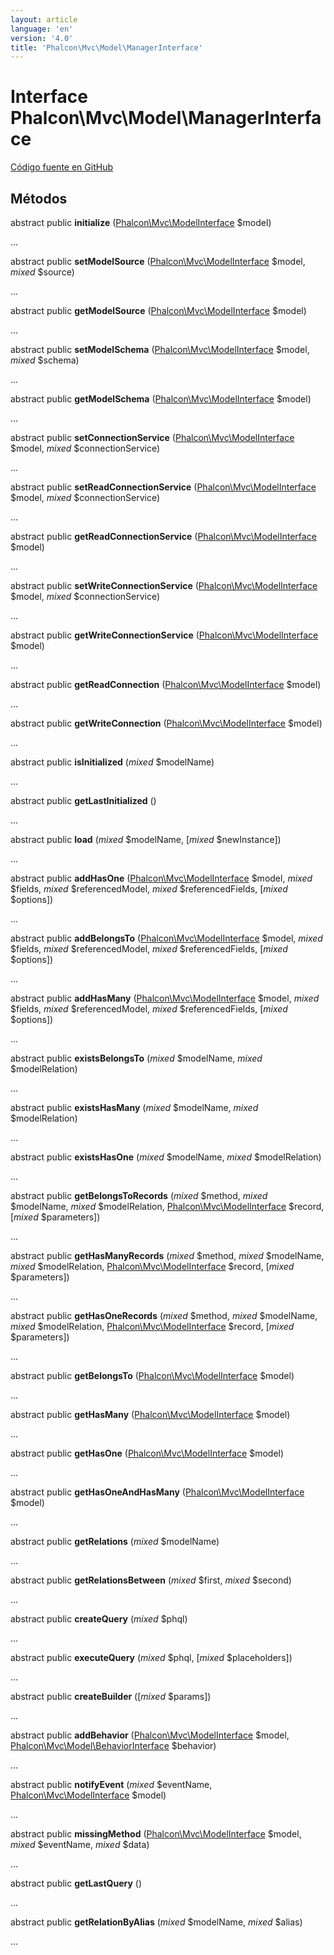 ```yaml
---
layout: article
language: 'en'
version: '4.0'
title: 'Phalcon\Mvc\Model\ManagerInterface'
---
```

# Interface **Phalcon\Mvc\Model\ManagerInterface**

<a href="https://github.com/phalcon/cphalcon/tree/v4.0.0/phalcon/mvc/model/managerinterface.zep" class="btn btn-default btn-sm">Código fuente en GitHub</a>

## Métodos

abstract public **initialize** ([Phalcon\Mvc\ModelInterface](Phalcon_Mvc_ModelInterface) $model)

...

abstract public **setModelSource** ([Phalcon\Mvc\ModelInterface](Phalcon_Mvc_ModelInterface) $model, *mixed* $source)

...

abstract public **getModelSource** ([Phalcon\Mvc\ModelInterface](Phalcon_Mvc_ModelInterface) $model)

...

abstract public **setModelSchema** ([Phalcon\Mvc\ModelInterface](Phalcon_Mvc_ModelInterface) $model, *mixed* $schema)

...

abstract public **getModelSchema** ([Phalcon\Mvc\ModelInterface](Phalcon_Mvc_ModelInterface) $model)

...

abstract public **setConnectionService** ([Phalcon\Mvc\ModelInterface](Phalcon_Mvc_ModelInterface) $model, *mixed* $connectionService)

...

abstract public **setReadConnectionService** ([Phalcon\Mvc\ModelInterface](Phalcon_Mvc_ModelInterface) $model, *mixed* $connectionService)

...

abstract public **getReadConnectionService** ([Phalcon\Mvc\ModelInterface](Phalcon_Mvc_ModelInterface) $model)

...

abstract public **setWriteConnectionService** ([Phalcon\Mvc\ModelInterface](Phalcon_Mvc_ModelInterface) $model, *mixed* $connectionService)

...

abstract public **getWriteConnectionService** ([Phalcon\Mvc\ModelInterface](Phalcon_Mvc_ModelInterface) $model)

...

abstract public **getReadConnection** ([Phalcon\Mvc\ModelInterface](Phalcon_Mvc_ModelInterface) $model)

...

abstract public **getWriteConnection** ([Phalcon\Mvc\ModelInterface](Phalcon_Mvc_ModelInterface) $model)

...

abstract public **isInitialized** (*mixed* $modelName)

...

abstract public **getLastInitialized** ()

...

abstract public **load** (*mixed* $modelName, [*mixed* $newInstance])

...

abstract public **addHasOne** ([Phalcon\Mvc\ModelInterface](Phalcon_Mvc_ModelInterface) $model, *mixed* $fields, *mixed* $referencedModel, *mixed* $referencedFields, [*mixed* $options])

...

abstract public **addBelongsTo** ([Phalcon\Mvc\ModelInterface](Phalcon_Mvc_ModelInterface) $model, *mixed* $fields, *mixed* $referencedModel, *mixed* $referencedFields, [*mixed* $options])

...

abstract public **addHasMany** ([Phalcon\Mvc\ModelInterface](Phalcon_Mvc_ModelInterface) $model, *mixed* $fields, *mixed* $referencedModel, *mixed* $referencedFields, [*mixed* $options])

...

abstract public **existsBelongsTo** (*mixed* $modelName, *mixed* $modelRelation)

...

abstract public **existsHasMany** (*mixed* $modelName, *mixed* $modelRelation)

...

abstract public **existsHasOne** (*mixed* $modelName, *mixed* $modelRelation)

...

abstract public **getBelongsToRecords** (*mixed* $method, *mixed* $modelName, *mixed* $modelRelation, [Phalcon\Mvc\ModelInterface](Phalcon_Mvc_ModelInterface) $record, [*mixed* $parameters])

...

abstract public **getHasManyRecords** (*mixed* $method, *mixed* $modelName, *mixed* $modelRelation, [Phalcon\Mvc\ModelInterface](Phalcon_Mvc_ModelInterface) $record, [*mixed* $parameters])

...

abstract public **getHasOneRecords** (*mixed* $method, *mixed* $modelName, *mixed* $modelRelation, [Phalcon\Mvc\ModelInterface](Phalcon_Mvc_ModelInterface) $record, [*mixed* $parameters])

...

abstract public **getBelongsTo** ([Phalcon\Mvc\ModelInterface](Phalcon_Mvc_ModelInterface) $model)

...

abstract public **getHasMany** ([Phalcon\Mvc\ModelInterface](Phalcon_Mvc_ModelInterface) $model)

...

abstract public **getHasOne** ([Phalcon\Mvc\ModelInterface](Phalcon_Mvc_ModelInterface) $model)

...

abstract public **getHasOneAndHasMany** ([Phalcon\Mvc\ModelInterface](Phalcon_Mvc_ModelInterface) $model)

...

abstract public **getRelations** (*mixed* $modelName)

...

abstract public **getRelationsBetween** (*mixed* $first, *mixed* $second)

...

abstract public **createQuery** (*mixed* $phql)

...

abstract public **executeQuery** (*mixed* $phql, [*mixed* $placeholders])

...

abstract public **createBuilder** ([*mixed* $params])

...

abstract public **addBehavior** ([Phalcon\Mvc\ModelInterface](Phalcon_Mvc_ModelInterface) $model, [Phalcon\Mvc\Model\BehaviorInterface](Phalcon_Mvc_Model_BehaviorInterface) $behavior)

...

abstract public **notifyEvent** (*mixed* $eventName, [Phalcon\Mvc\ModelInterface](Phalcon_Mvc_ModelInterface) $model)

...

abstract public **missingMethod** ([Phalcon\Mvc\ModelInterface](Phalcon_Mvc_ModelInterface) $model, *mixed* $eventName, *mixed* $data)

...

abstract public **getLastQuery** ()

...

abstract public **getRelationByAlias** (*mixed* $modelName, *mixed* $alias)

...